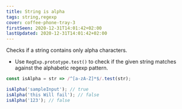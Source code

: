 ```yaml
---
title: String is alpha
tags: string,regexp
cover: coffee-phone-tray-3
firstSeen: 2020-12-31T14:01:42+02:00
lastUpdated: 2020-12-31T14:01:42+02:00
---
```


Checks if a string contains only alpha characters.

- Use `RegExp.prototype.test()` to check if the given string matches against the alphabetic regexp pattern.

```js
const isAlpha = str => /^[a-zA-Z]*$/.test(str);
```

```js
isAlpha('sampleInput'); // true
isAlpha('this Will fail'); // false
isAlpha('123'); // false
```
